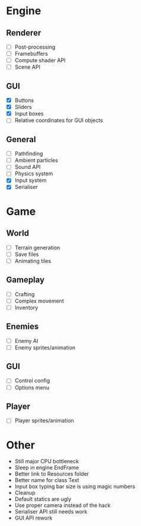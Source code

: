 # Engine
## Renderer
- [ ] Post-processing
- [ ] Framebuffers
- [ ] Compute shader API
- [ ] Scene API

## GUI
- [x] Buttons
- [x] Sliders
- [x] Input boxes
- [ ] Relative coordinates for GUI objects

## General
- [ ] Pathfinding
- [ ] Ambient particles
- [ ] Sound API
- [ ] Physics system
- [x] Input system
- [x] Serialiser

# Game
## World
- [ ] Terrain generation
- [ ] Save files
- [ ] Animating tiles

## Gameplay
- [ ] Crafting
- [ ] Complex movement
- [ ] Inventory

## Enemies
- [ ] Enemy AI
- [ ] Enemy sprites/animation

## GUI
- [ ] Control config
- [ ] Options menu

## Player
- [ ] Player sprites/animation

# Other
- Still major CPU bottleneck
- Sleep in engine EndFrame
- Better link to Resources folder
- Better name for class Text
- Input box typing bar size is using magic numbers
- Cleanup
- Default statics are ugly
- Use proper camera instead of the hack
- Serialiser API still needs work
- GUI API rework